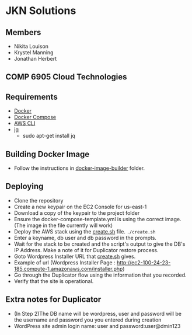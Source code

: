 # JKN Solutions

## Members
- Nikita Louison
- Krystel Manning
- Jonathan Herbert

## COMP 6905 Cloud Technologies

## Requirements
- [Docker](https://www.docker.com/)
- [Docker Compose](https://docs.docker.com/compose/)
- [AWS CLI](https://aws.amazon.com/cli/)
- [jq](https://stedolan.github.io/jq/)
  - sudo apt-get install jq


## Building Docker Image
- Follow the instructions in [docker-image-builder](docker-image-builder) folder.

## Deploying
- Clone the repository
- Create a new keypair on the EC2 Console for us-east-1
- Download a copy of the keypair to the project folder
- Ensure the docker-compose-template.yml is using the correct image.(The image in the file currently will work)
- Deploy the AWS stack using the [create.sh](create.sh) file. `./create.sh`
- Enter a keyname, db user and db password in the prompts.
- Wait for the stack to be created and the script's output to give the DB's IP Address. Make a note of it for Duplicator restore process.
- Goto Wordpress Installer URL that [create.sh](create.sh) gives.
- Example of url (Wordpress Installer Page : http://ec2-100-24-23-185.compute-1.amazonaws.com/installer.php)
- Go through the Duplicator flow using the information that you recorded.
- Verify that the site is operational.

## Extra notes for Duplicator
- (In Step 2)The DB name will be wordpress, user and password will be the username and password you you entered during creation
- WordPress site admin login name: user and password:user@dmin123
